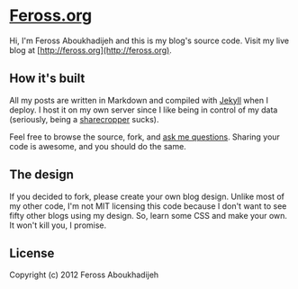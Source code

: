 # [Feross.org](http://feross.org)

Hi, I'm Feross Aboukhadijeh and this is my blog's source code. Visit my live blog at [http://feross.org](http://feross.org).

## How it's built

All my posts are written in Markdown and compiled with [Jekyll](http://github.com/mojombo/jekyll) when I deploy. I host it on my own server since I like being in control of my data (seriously, being a [sharecropper](http://www.tbray.org/ongoing/When/200x/2003/07/12/WebsThePlace) sucks).

Feel free to browse the source, fork, and [ask me questions](http://twitter.com/FreeTheFeross). Sharing your code is awesome, and you should do the same.

## The design

If you decided to fork, please create your own blog design. Unlike most of my other code, I'm not MIT licensing this code because I don't want to see fifty other blogs using my design. So, learn some CSS and make your own. It won't kill you, I promise.

## License

Copyright (c) 2012 Feross Aboukhadijeh